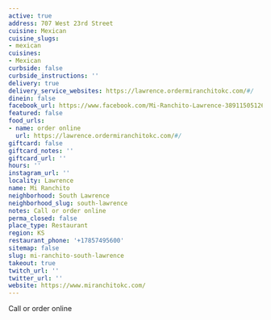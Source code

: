 ```yaml
---
active: true
address: 707 West 23rd Street
cuisine: Mexican
cuisine_slugs:
- mexican
cuisines:
- Mexican
curbside: false
curbside_instructions: ''
delivery: true
delivery_service_websites: https://lawrence.ordermiranchitokc.com/#/
dinein: false
facebook_url: https://www.facebook.com/Mi-Ranchito-Lawrence-389115051267489/
featured: false
food_urls:
- name: order online
  url: https://lawrence.ordermiranchitokc.com/#/
giftcard: false
giftcard_notes: ''
giftcard_url: ''
hours: ''
instagram_url: ''
locality: Lawrence
name: Mi Ranchito
neighborhood: South Lawrence
neighborhood_slug: south-lawrence
notes: Call or order online
perma_closed: false
place_type: Restaurant
region: KS
restaurant_phone: '+17857495600'
sitemap: false
slug: mi-ranchito-south-lawrence
takeout: true
twitch_url: ''
twitter_url: ''
website: https://www.miranchitokc.com/
---
```


Call or order online